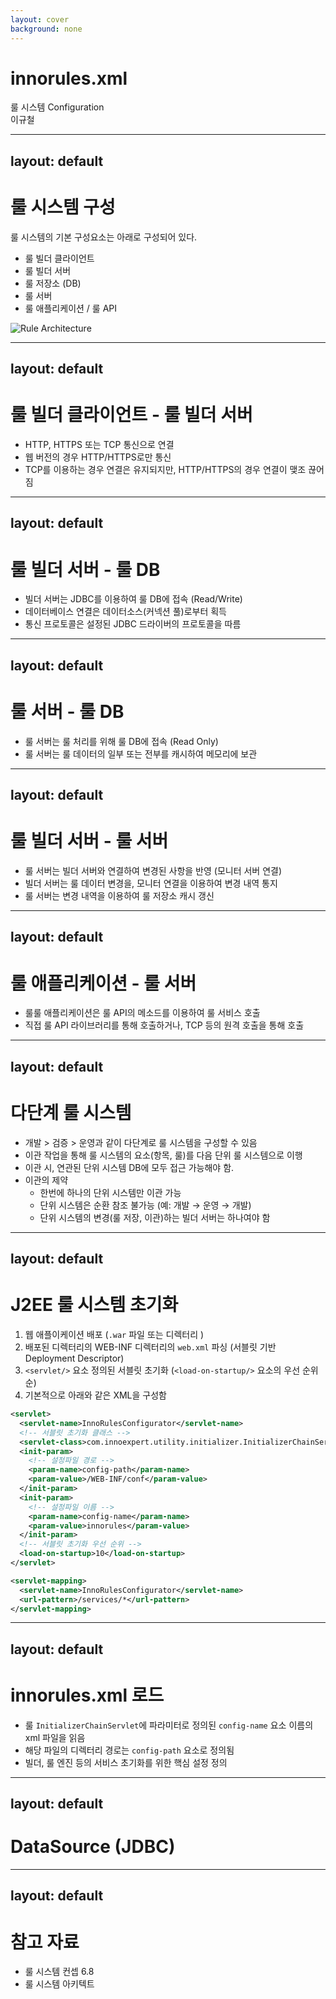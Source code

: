 ```yaml
---
layout: cover
background: none
---
```


# innorules.xml

룰 시스템 Configuration\
이규철

---
layout: default
---

# 룰 시스템 구성

룰 시스템의 기본 구성요소는 아래로 구성되어 있다.

- 룰 빌더 클라이언트
- 룰 빌더 서버
- 룰 저장소 (DB)
- 룰 서버
- 룰 애플리케이션 / 룰 API

![Rule Architecture](/lee-gyu/img/rule.png)

---
layout: default
---

# 룰 빌더 클라이언트 - 룰 빌더 서버

- HTTP, HTTPS 또는 TCP 통신으로 연결
- 웹 버전의 경우 HTTP/HTTPS로만 통신
- TCP를 이용하는 경우 연결은 유지되지만, HTTP/HTTPS의 경우 연결이 맺조 끊어짐

---
layout: default
---

# 룰 빌더 서버 - 룰 DB

- 빌더 서버는 JDBC를 이용하여 룰 DB에 접속 (Read/Write)
- 데이터베이스 연결은 데이터소스(커넥션 풀)로부터 획득
- 통신 프로토콜은 설정된 JDBC 드라이버의 프로토콜을 따름

---
layout: default
---

# 룰 서버 - 룰 DB

- 룰 서버는 룰 처리를 위해 룰 DB에 접속 (Read Only)
- 룰 서버는 룰 데이터의 일부 또는 전부를 캐시하여 메모리에 보관

---
layout: default
---

# 룰 빌더 서버 - 룰 서버

- 룰 서버는 빌더 서버와 연결하여 변경된 사항을 반영 (모니터 서버 연결)
- 빌더 서버는 룰 데이터 변경을, 모니터 연결을 이용하여 변경 내역 통지
- 룰 서버는 변경 내역을 이용하여 룰 저장소 캐시 갱신

---
layout: default
---

# 룰 애플리케이션 - 룰 서버

- 룰룰 애플리케이션은 룰 API의 메소드를 이용하여 룰 서비스 호출
- 직접 룰 API 라이브러리를 통해 호출하거나, TCP 등의 원격 호출을 통해 호출

---
layout: default
---

# 다단계 룰 시스템

- 개발 > 검증 > 운영과 같이 다단계로 룰 시스템을 구성할 수 있음
- 이관 작업을 통해 룰 시스템의 요소(항목, 룰)를 다음 단위 룰 시스템으로 이행
- 이관 시, 연관된 단위 시스템 DB에 모두 접근 가능해야 함.
- 이관의 제약
  - 한번에 하나의 단위 시스템만 이관 가능
  - 단위 시스템은 순환 참조 불가능 (예: 개발 → 운영 → 개발)
  - 단위 시스템의 변경(룰 저장, 이관)하는 빌더 서버는 하나여야 함

---
layout: default
---

# J2EE 룰 시스템 초기화

1. 웹 애플이케이션 배포 (`.war` 파일 또는 디렉터리 )
2. 배포된 디렉터리의 WEB-INF 디렉터리의 `web.xml` 파싱 (서블릿 기반 Deployment Descriptor)
3. `<servlet/>` 요소 정의된 서블릿 초기화 (`<load-on-startup/>` 요소의 우선 순위 순)
4. 기본적으로 아래와 같은 XML을 구성함

```xml
<servlet>
  <servlet-name>InnoRulesConfigurator</servlet-name>
  <!-- 서블릿 초기화 클래스 -->
  <servlet-class>com.innoexpert.utility.initializer.InitializerChainServlet</servlet-class>
  <init-param>
    <!-- 설정파일 경로 -->
    <param-name>config-path</param-name>
    <param-value>/WEB-INF/conf</param-value>
  </init-param>
  <init-param>
    <!-- 설정파일 이름 -->
    <param-name>config-name</param-name>
    <param-value>innorules</param-value>
  </init-param>
  <!-- 서블릿 초기화 우선 순위 -->
  <load-on-startup>10</load-on-startup>
</servlet>

<servlet-mapping>
  <servlet-name>InnoRulesConfigurator</servlet-name>
  <url-pattern>/services/*</url-pattern>
</servlet-mapping>
```

---
layout: default
---

# innorules.xml 로드

- 룰 `InitializerChainServlet`에 파라미터로 정의된 `config-name` 요소 이름의 xml 파일을 읽음
- 해당 파일의 디렉터리 경로는 `config-path` 요소로 정의됨
- 빌더, 룰 엔진 등의 서비스 초기화를 위한 핵심 설정 정의

---
layout: default
---

# DataSource (JDBC)

---
layout: default
---
# 참고 자료

- 룰 시스템 컨셉 6.8
- 룰 시스템 아키텍트